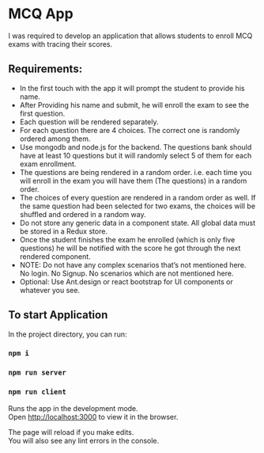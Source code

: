 # MCQ App
I was required to develop an application that allows students to enroll MCQ exams with tracing their scores.

## Requirements:
- In the first touch with the app it will prompt the student to provide his name.
- After Providing his name and submit, he will enroll the exam to see the first question.
- Each question will be rendered separately.
- For each question there are 4 choices. The correct one is randomly ordered among them.
- Use mongodb and node.js for the backend. The questions bank should have at least 10 questions but it will randomly select 5 of them for each exam enrollment.
- The questions are being rendered in a random order. i.e. each time you will enroll in the exam you will have them (The questions) in a random order.
- The choices of every question are rendered in a random order as well. If the same question had been selected for two exams, the choices will be shuffled and ordered in a random way.
- Do not store any generic data in a component state. All global data must be stored in a Redux store.
- Once the student finishes the exam he enrolled (which is only five questions) he will be notified with the score he got through the next rendered component.
- NOTE: Do not have any complex scenarios that’s not mentioned here. No login. No Signup. No scenarios which are not mentioned here.
- Optional: Use Ant.design or react bootstrap for UI components or whatever you see.

## To start Application

In the project directory, you can run:

### `npm i`
### `npm run server`
### `npm run client`

Runs the app in the development mode.\
Open [http://localhost:3000](http://localhost:3000) to view it in the browser.

The page will reload if you make edits.\
You will also see any lint errors in the console.